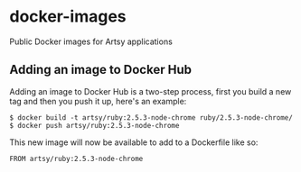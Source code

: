# docker-images

Public Docker images for Artsy applications

## Adding an image to Docker Hub

Adding an image to Docker Hub is a two-step process, first you build a new tag
and then you push it up, here's an example:

```
$ docker build -t artsy/ruby:2.5.3-node-chrome ruby/2.5.3-node-chrome/
$ docker push artsy/ruby:2.5.3-node-chrome
```

This new image will now be available to add to a Dockerfile like so:

```
FROM artsy/ruby:2.5.3-node-chrome
```

